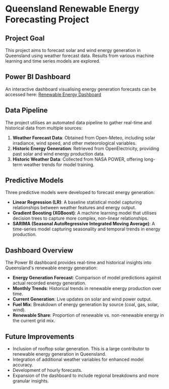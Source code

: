 # Queensland Renewable Energy Forecasting Project

## Project Goal
This project aims to forecast solar and wind energy generation in Queensland using weather forecast data. Results from various machine learning and time series models are explored.

## Power BI Dashboard
An interactive dashboard visualising energy generation forecasts can be accessed here:
[Renewable Energy Dashboard](https://app.powerbi.com/view?r=eyJrIjoiNDEyNGVkYjgtM2UzZC00NzdjLWFhYjgtYmY4MmEyN2ZjZjI4IiwidCI6IjRkZjFmMjIxLTQwNzMtNDM4Ni1hYjMxLWRlYTMzMWFhMGY0NCJ9)

## Data Pipeline
The project utilises an automated data pipeline to gather real-time and historical data from multiple sources:

1. **Weather Forecast Data**: Obtained from Open-Meteo, including solar irradiance, wind speed, and other meteorological variables.
2. **Historic Energy Generation**: Retrieved from OpenElectricity, providing past solar and wind energy production data.
3. **Historic Weather Data**: Collected from NASA POWER, offering long-term weather trends for model training.

## Predictive Models
Three predictive models were developed to forecast energy generation:

- **Linear Regression (LR)**: A baseline statistical model capturing relationships between weather features and energy output.
- **Gradient Boosting (XGBoost)**: A machine learning model that utilises decision trees to capture more complex, non-linear relationships.
- **SARIMA (Seasonal AutoRegressive Integrated Moving Average)**: A time-series model capturing seasonality and temporal trends in energy production.

## Dashboard Overview
The Power BI dashboard provides real-time and historical insights into Queensland's renewable energy generation:

- **Energy Generation Forecast**: Comparison of model predictions against actual recorded energy generation.
- **Monthly Trends**: Historical trends in renewable energy production over time.
- **Current Generation**: Live updates on solar and wind power output.
- **Fuel Mix**: Breakdown of energy generation by source (coal, gas, solar, wind).
- **Renewable Share**: Proportion of renewable vs. non-renewable energy in the current grid mix.

## Future Improvements
- Inclusion of rooftop solar generation. This is a large contributor to renewable energy generation in Queensland.
- Integration of additional weather variables for enhanced model accuracy.
- Development of hourly forecasts.
- Expansion of the dashboard to include regional breakdowns and more granular insights.

